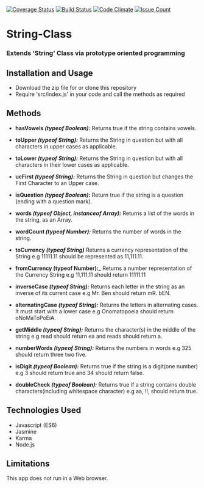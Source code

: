 [![Coverage Status](https://coveralls.io/repos/github/andela-obanwo/String-Class/badge.svg?branch=develop)](https://coveralls.io/github/andela-obanwo/String-Class?branch=develop)
[![Build Status](https://travis-ci.org/andela-obanwo/String-Class.svg?branch=develop)](https://travis-ci.org/andela-obanwo/String-Class)
[![Code Climate](https://codeclimate.com/github/andela-obanwo/String-Class/badges/gpa.svg?branch=develop)](https://codeclimate.com/github/andela-obanwo/String-Class?branch=develop)
[![Issue Count](https://codeclimate.com/github/andela-obanwo/String-Class/badges/issue_count.svg)](https://codeclimate.com/github/andela-obanwo/String-Class)

# String-Class
### Extends 'String' Class via prototype oriented programming

## Installation and Usage
* Download the zip file for or clone this repository
* Require 'src/index.js' in your code and call the methods as required

## Methods
* **hasVowels _(typeof Boolean):_**
  Returns true if the string contains vowels.

* **toUpper _(typeof String):_**
  Returns the String in question but with all characters in upper cases as applicable.

* **toLower _(typeof String):_**
  Returns the String in question but with all characters in their lower cases as applicable.

* **ucFirst _(typeof String):_**
  Returns the String in question but changes the First Character to an Upper case.

* **isQuestion _(typeof Boolean):_**
  Return true if the string is a question (ending with a question mark).

* **words _(typeof Object, instanceof Array):_**
  Returns a list of the words in the string, as an Array.

* **wordCount _(typeof Number):_**
  Returns the number of words in the string.

* **toCurrency _(typeof String)_**
  Returns a currency representation of the String e.g 11111.11 should be represented as 11,111.11.

* **fromCurrency (typeof Number):_**
  Returns a number representation of the Currency String e.g 11,111.11 should return 11111.11

* **inverseCase _(typeof String):_**
  Returns each letter in the string as an inverse of its current case e.g Mr. Ben should return mR. bEN.

* **alternatingCase _(typeof String):_**
  Returns the letters in alternating cases. It must start with a lower case e.g Onomatopoeia should return oNoMaToPoEiA.

* **getMiddle _(typeof String):_**
  Returns the character(s) in the middle of the string e.g read should return ea and reads should return a.

* **numberWords _(typeof String):_**
  Returns the numbers in words e.g 325 should return three two five.

* **isDigit _(typeof Boolean):_**
  Returns true if the string is a digit(one number) e.g 3 should return true and 34 should return false.

* **doubleCheck _(typeof Boolean):_**
  Returns true if a string contains double characters(including whitespace character) e.g aa, !!, should return true.

## Technologies Used
* Javascript (ES6)
* Jasmine
* Karma
* Node.js

## Limitations
This app does not run in a Web browser.
